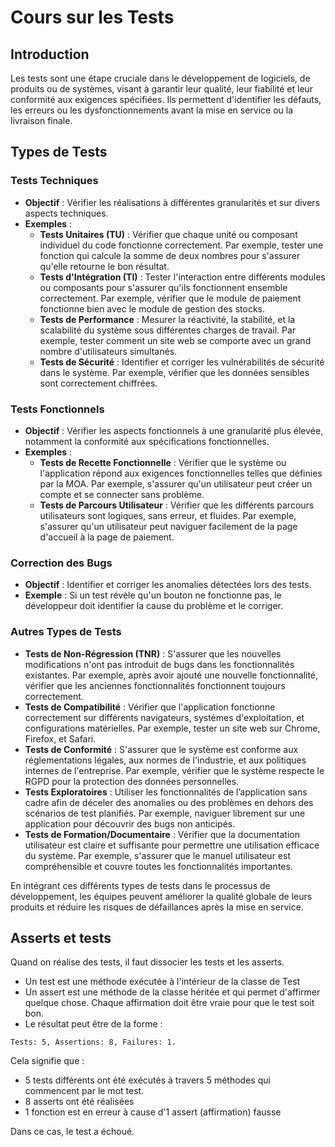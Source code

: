 # Cours sur les Tests

## Introduction
Les tests sont une étape cruciale dans le développement de logiciels, de produits ou de systèmes, visant à garantir leur qualité, leur fiabilité et leur conformité aux exigences spécifiées. Ils permettent d'identifier les défauts, les erreurs ou les dysfonctionnements avant la mise en service ou la livraison finale.

## Types de Tests

### Tests Techniques
- **Objectif** : Vérifier les réalisations à différentes granularités et sur divers aspects techniques.
- **Exemples** :
  - **Tests Unitaires (TU)** : Vérifier que chaque unité ou composant individuel du code fonctionne correctement. Par exemple, tester une fonction qui calcule la somme de deux nombres pour s'assurer qu'elle retourne le bon résultat.
  - **Tests d'Intégration (TI)** : Tester l'interaction entre différents modules ou composants pour s'assurer qu'ils fonctionnent ensemble correctement. Par exemple, vérifier que le module de paiement fonctionne bien avec le module de gestion des stocks.
  - **Tests de Performance** : Mesurer la réactivité, la stabilité, et la scalabilité du système sous différentes charges de travail. Par exemple, tester comment un site web se comporte avec un grand nombre d'utilisateurs simultanés.
  - **Tests de Sécurité** : Identifier et corriger les vulnérabilités de sécurité dans le système. Par exemple, vérifier que les données sensibles sont correctement chiffrées.

### Tests Fonctionnels
- **Objectif** : Vérifier les aspects fonctionnels à une granularité plus élevée, notamment la conformité aux spécifications fonctionnelles.
- **Exemples** :
  - **Tests de Recette Fonctionnelle** : Vérifier que le système ou l'application répond aux exigences fonctionnelles telles que définies par la MOA. Par exemple, s'assurer qu'un utilisateur peut créer un compte et se connecter sans problème.
  - **Tests de Parcours Utilisateur** : Vérifier que les différents parcours utilisateurs sont logiques, sans erreur, et fluides. Par exemple, s'assurer qu'un utilisateur peut naviguer facilement de la page d'accueil à la page de paiement.

### Correction des Bugs
- **Objectif** : Identifier et corriger les anomalies détectées lors des tests.
- **Exemple** : Si un test révèle qu'un bouton ne fonctionne pas, le développeur doit identifier la cause du problème et le corriger.

### Autres Types de Tests
- **Tests de Non-Régression (TNR)** : S'assurer que les nouvelles modifications n'ont pas introduit de bugs dans les fonctionnalités existantes. Par exemple, après avoir ajouté une nouvelle fonctionnalité, vérifier que les anciennes fonctionnalités fonctionnent toujours correctement.
- **Tests de Compatibilité** : Vérifier que l'application fonctionne correctement sur différents navigateurs, systèmes d'exploitation, et configurations matérielles. Par exemple, tester un site web sur Chrome, Firefox, et Safari.
- **Tests de Conformité** : S'assurer que le système est conforme aux réglementations légales, aux normes de l'industrie, et aux politiques internes de l'entreprise. Par exemple, vérifier que le système respecte le RGPD pour la protection des données personnelles.
- **Tests Exploratoires** : Utiliser les fonctionnalités de l’application sans cadre afin de déceler des anomalies ou des problèmes en dehors des scénarios de test planifiés. Par exemple, naviguer librement sur une application pour découvrir des bugs non anticipés.
- **Tests de Formation/Documentaire** : Vérifier que la documentation utilisateur est claire et suffisante pour permettre une utilisation efficace du système. Par exemple, s'assurer que le manuel utilisateur est compréhensible et couvre toutes les fonctionnalités importantes.

En intégrant ces différents types de tests dans le processus de développement, les équipes peuvent améliorer la qualité globale de leurs produits et réduire les risques de défaillances après la mise en service.

## Asserts et tests
Quand on réalise des tests, il faut dissocier les tests et les asserts.

- Un test est une méthode exécutée à l'intérieur de la classe de Test
- Un assert est une méthode de la classe héritée et qui permet d'affirmer quelque chose. Chaque affirmation doit être vraie pour que le test soit bon.
- Le résultat peut être de la forme :

```
Tests: 5, Assertions: 8, Failures: 1.
```

Cela signifie que :

- 5 tests différents ont été exécutés à travers 5 méthodes qui commencent par le mot test.
- 8 asserts ont été réalisées
- 1 fonction est en erreur à cause d'1 assert (affirmation) fausse

Dans ce cas, le test a échoué.
